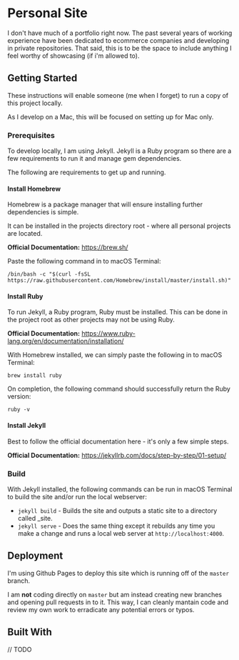 # Personal Site

I don't have much of a portfolio right now. The past several years of working experience have been dedicated to ecommerce companies and developing in private repositories. That said, this is to be the space to include anything I feel worthy of showcasing (if i'm allowed to).

## Getting Started

These instructions will enable someone (me when I forget) to run a copy of this project locally.

As I develop on a Mac, this will be focused on setting up for Mac only.

### Prerequisites

To develop locally, I am using Jekyll. Jekyll is a Ruby program so there are a few requirements to run it and manage gem dependencies.

The following are requirements to get up and running.

#### Install Homebrew
Homebrew is a package manager that will ensure installing further dependencies is simple.

It can be installed in the projects directory root - where all personal projects are located.

**Official Documentation:** https://brew.sh/

Paste the following command in to macOS Terminal:

```
/bin/bash -c "$(curl -fsSL https://raw.githubusercontent.com/Homebrew/install/master/install.sh)"
```

#### Install Ruby
To run Jekyll, a Ruby program, Ruby must be installed. This can be done in the project root as other projects may not be using Ruby.

**Official Documentation:** https://www.ruby-lang.org/en/documentation/installation/

With Homebrew installed, we can simply paste the following in to macOS Terminal:

```
brew install ruby
```

On completion, the following command should successfully return the Ruby version:
```
ruby -v
```

#### Install Jekyll
Best to follow the official documentation here - it's only a few simple steps.

**Official Documentation:** https://jekyllrb.com/docs/step-by-step/01-setup/

### Build

With Jekyll installed, the following commands can be run in macOS Terminal to build the site and/or run the local webserver:

* `jekyll build` - Builds the site and outputs a static site to a directory called _site.
* `jekyll serve` - Does the same thing except it rebuilds any time you make a change and runs a local web server at `http://localhost:4000`.

## Deployment
I'm using Github Pages to deploy this site which is running off of the `master` branch.

I am **not** coding directly on `master` but am instead creating new branches and opening pull requests in to it. This way, I can cleanly mantain code and review my own work to erradicate any potential errors or typos.

## Built With

// TODO

